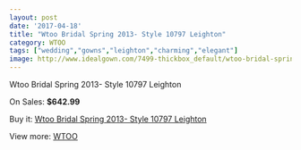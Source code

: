 ```yaml
---
layout: post
date: '2017-04-18'
title: "Wtoo Bridal Spring 2013- Style 10797 Leighton"
category: WTOO
tags: ["wedding","gowns","leighton","charming","elegant"]
image: http://www.idealgown.com/7499-thickbox_default/wtoo-bridal-spring-2013-style-10797-leighton.jpg
---
```

Wtoo Bridal Spring 2013- Style 10797 Leighton

On Sales: **$642.99**
<a href="https://www.idealgown.com/en/wtoo/3172-wtoo-bridal-spring-2013-style-10797-leighton.html"><amp-img layout="responsive" width="600" height="600" src="//www.idealgown.com/7499-thickbox_default/wtoo-bridal-spring-2013-style-10797-leighton.jpg" alt="Wtoo Bridal Spring 2013- Style 10797 Leighton 0" /></a>
<a href="https://www.idealgown.com/en/wtoo/3172-wtoo-bridal-spring-2013-style-10797-leighton.html"><amp-img layout="responsive" width="600" height="600" src="//www.idealgown.com/7500-thickbox_default/wtoo-bridal-spring-2013-style-10797-leighton.jpg" alt="Wtoo Bridal Spring 2013- Style 10797 Leighton 1" /></a>

Buy it: [Wtoo Bridal Spring 2013- Style 10797 Leighton](https://www.idealgown.com/en/wtoo/3172-wtoo-bridal-spring-2013-style-10797-leighton.html "Wtoo Bridal Spring 2013- Style 10797 Leighton")

View more: [WTOO](https://www.idealgown.com/en/39-wtoo "WTOO")